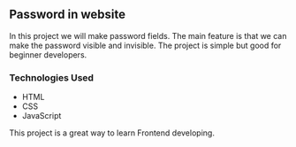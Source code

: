 ## Password in website

In this project we will make password fields. The main feature is that we can make the password visible and invisible. The project is simple but good for beginner developers.


### Technologies Used
- HTML
- CSS
- JavaScript


This project is a great way to learn Frontend developing.
